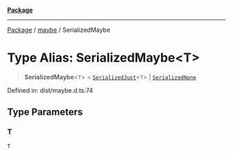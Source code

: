 [**Package**](../../README.md)

***

[Package](../../modules.md) / [maybe](../README.md) / SerializedMaybe

# Type Alias: SerializedMaybe\<T\>

> **SerializedMaybe**\<`T`\> = [`SerializedJust`](../-internal-/type-aliases/SerializedJust.md)\<`T`\> \| [`SerializedNone`](../-internal-/type-aliases/SerializedNone.md)

Defined in: dist/maybe.d.ts:74

## Type Parameters

### T

`T`
